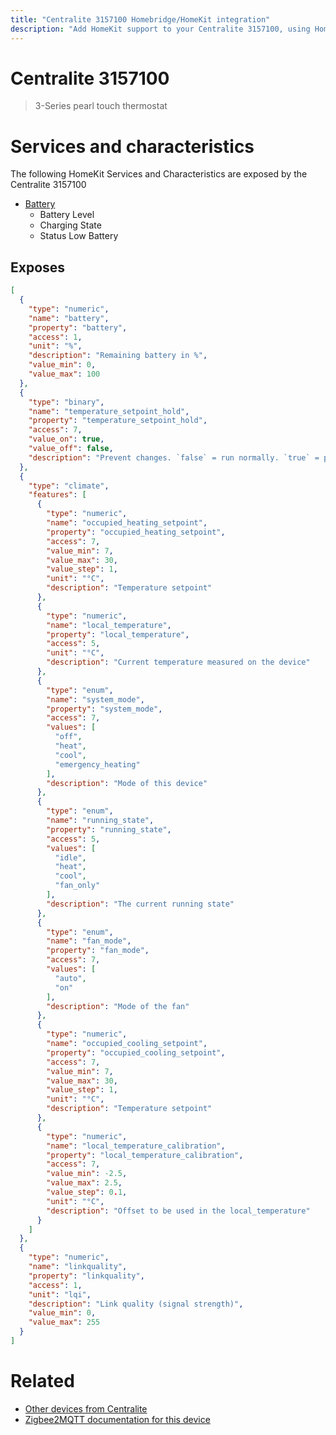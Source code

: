 ```yaml
---
title: "Centralite 3157100 Homebridge/HomeKit integration"
description: "Add HomeKit support to your Centralite 3157100, using Homebridge, Zigbee2MQTT and homebridge-z2m."
---
```

<!---
This file has been GENERATED using src/docgen/docgen.ts
DO NOT EDIT THIS FILE MANUALLY!
-->
# Centralite 3157100
> 3-Series pearl touch thermostat


# Services and characteristics
The following HomeKit Services and Characteristics are exposed by
the Centralite 3157100

* [Battery](../../battery.md)
  * Battery Level
  * Charging State
  * Status Low Battery



## Exposes

```json
[
  {
    "type": "numeric",
    "name": "battery",
    "property": "battery",
    "access": 1,
    "unit": "%",
    "description": "Remaining battery in %",
    "value_min": 0,
    "value_max": 100
  },
  {
    "type": "binary",
    "name": "temperature_setpoint_hold",
    "property": "temperature_setpoint_hold",
    "access": 7,
    "value_on": true,
    "value_off": false,
    "description": "Prevent changes. `false` = run normally. `true` = prevent from making changes."
  },
  {
    "type": "climate",
    "features": [
      {
        "type": "numeric",
        "name": "occupied_heating_setpoint",
        "property": "occupied_heating_setpoint",
        "access": 7,
        "value_min": 7,
        "value_max": 30,
        "value_step": 1,
        "unit": "°C",
        "description": "Temperature setpoint"
      },
      {
        "type": "numeric",
        "name": "local_temperature",
        "property": "local_temperature",
        "access": 5,
        "unit": "°C",
        "description": "Current temperature measured on the device"
      },
      {
        "type": "enum",
        "name": "system_mode",
        "property": "system_mode",
        "access": 7,
        "values": [
          "off",
          "heat",
          "cool",
          "emergency_heating"
        ],
        "description": "Mode of this device"
      },
      {
        "type": "enum",
        "name": "running_state",
        "property": "running_state",
        "access": 5,
        "values": [
          "idle",
          "heat",
          "cool",
          "fan_only"
        ],
        "description": "The current running state"
      },
      {
        "type": "enum",
        "name": "fan_mode",
        "property": "fan_mode",
        "access": 7,
        "values": [
          "auto",
          "on"
        ],
        "description": "Mode of the fan"
      },
      {
        "type": "numeric",
        "name": "occupied_cooling_setpoint",
        "property": "occupied_cooling_setpoint",
        "access": 7,
        "value_min": 7,
        "value_max": 30,
        "value_step": 1,
        "unit": "°C",
        "description": "Temperature setpoint"
      },
      {
        "type": "numeric",
        "name": "local_temperature_calibration",
        "property": "local_temperature_calibration",
        "access": 7,
        "value_min": -2.5,
        "value_max": 2.5,
        "value_step": 0.1,
        "unit": "°C",
        "description": "Offset to be used in the local_temperature"
      }
    ]
  },
  {
    "type": "numeric",
    "name": "linkquality",
    "property": "linkquality",
    "access": 1,
    "unit": "lqi",
    "description": "Link quality (signal strength)",
    "value_min": 0,
    "value_max": 255
  }
]
```

# Related
* [Other devices from Centralite](../index.md#centralite)
* [Zigbee2MQTT documentation for this device](https://www.zigbee2mqtt.io/devices/3157100.html)